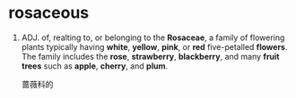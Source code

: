 # rosaceous

1. ADJ.  of, realting to, or belonging to the **Rosaceae**, a family of flowering plants typically having **white**, **yellow**, **pink**, or **red** five-petalled **flowers**. The family includes the **rose**, **strawberry**, **blackberry**, and many **fruit** **trees** such as **apple**, **cherry**, and **plum**.

   蔷薇科的